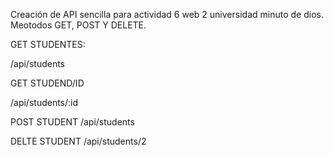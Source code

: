 Creación de API sencilla para actividad 6 web 2 universidad minuto de dios. 
Meotodos GET, POST Y DELETE.

GET STUDENTES:

/api/students

GET STUDEND/ID

/api/students/:id

POST STUDENT
/api/students

DELTE STUDENT 
/api/students/2
